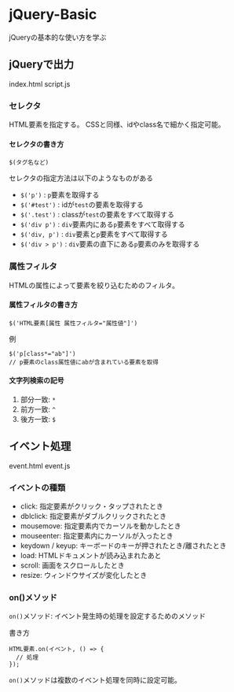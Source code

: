 # jQuery-Basic

jQueryの基本的な使い方を学ぶ

## jQueryで出力
index.html
script.js

### セレクタ

HTML要素を指定する。
CSSと同様、idやclass名で細かく指定可能。

#### セレクタの書き方

`$(タグ名など)`

セレクタの指定方法は以下のようなものがある
- `$('p')`       : `p`要素を取得する
- `$('#test')`   : idが`test`の要素を取得する
- `$('.test')`   : classが`test`の要素をすべて取得する
- `$('div p')`   : `div`要素内にある`p`要素をすべて取得する
- `$('div, p')`  : `div`要素と`p`要素をすべて取得する
- `$('div > p')` : `div`要素の直下にある`p`要素のみを取得する

### 属性フィルタ

HTMLの属性によって要素を絞り込むためのフィルタ。

#### 属性フィルタの書き方
`$('HTML要素[属性 属性フィルタ="属性値"]')`

例
```
$('p[class*="ab"]')
// p要素のclass属性値にabが含まれている要素を取得
```

#### 文字列検索の記号

1. 部分一致: `*`
2. 前方一致: `^`
3. 後方一致: `$`

## イベント処理
event.html
event.js

### イベントの種類
- click: 指定要素がクリック・タップされたとき
- dblclick: 指定要素がダブルクリックされたとき
- mousemove: 指定要素内でカーソルを動かしたとき
- mouseenter: 指定要素内にカーソルが入ったとき
- keydown / keyup: キーボードのキーが押されたとき/離されたとき
- load: HTMLドキュメントが読み込まれたあと
- scroll: 画面をスクロールしたとき
- resize: ウィンドウサイズが変化したとき

### on()メソッド

`on()`メソッド: イベント発生時の処理を設定するためのメソッド

書き方
```
HTML要素.on(イベント, () => {
  // 処理
});
```

`on()`メソッドは複数のイベント処理を同時に設定可能。